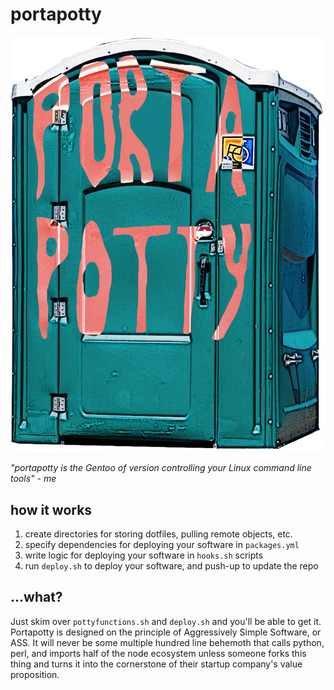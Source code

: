 # portapotty
![portapotty-logo](https://github.com/deloachcd/img/blob/master/portapotty-logo.png?raw=true)

*"portapotty is the Gentoo of version controlling your Linux command line tools" - me*

## how it works
1. create directories for storing dotfiles, pulling remote objects, etc.
2. specify dependencies for deploying your software in `packages.yml`
3. write logic for deploying your software in `hooks.sh` scripts
4. run `deploy.sh` to deploy your software, and push-up to update the repo

## ...what?
Just skim over `pottyfunctions.sh` and `deploy.sh` and you'll be able to
get it. Portapotty is designed on the principle of Aggressively Simple
Software, or ASS. It will never be some multiple hundred line behemoth
that calls python, perl, and imports half of the node ecosystem unless
someone forks this thing and turns it into the cornerstone of their
startup company's value proposition.
